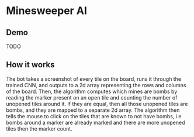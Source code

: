 # Minesweeper AI
## Demo
TODO
## How it works
The bot takes a screenshot of every tile on the board, runs it through the trained CNN, and outputs to a 2d array representing the rows and columns of the board.
Then, the algorithm computes which mines are bombs by reading the marker present on an open tile and counting the number of unopened tiles around it. 
If they are equal, then all those unopened tiles are bombs, and they are mapped to a separate 2d array.
The algorithm then tells the mouse to click on the tiles that are known to not have bombs, i.e bombs around a marker are already marked and there are more unopened tiles then the marker count.
